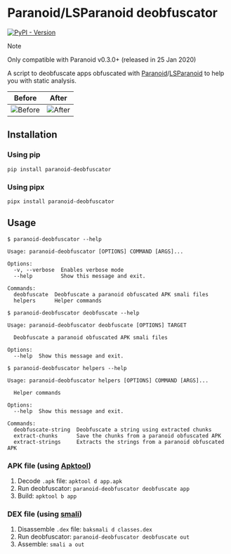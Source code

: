 # Paranoid/LSParanoid deobfuscator

[![PyPI - Version](https://img.shields.io/pypi/v/paranoid-deobfuscator)](https://pypi.org/project/paranoid-deobfuscator)

<!--
> [!WARNING]
> Currently not working on Windows. Please use WSL or a Linux VM. See [#14](https://github.com/giacomoferretti/paranoid-deobfuscator/issues/14).
-->
> [!NOTE]
> Only compatible with Paranoid v0.3.0+ (released in 25 Jan 2020)
>

A script to deobfuscate apps obfuscated with [Paranoid]/[LSParanoid] to help you with static analysis.

|            Before             |            After            |
| :---------------------------: | :-------------------------: |
| ![Before](.github/assets/before.png) | ![After](.github/assets/after.png) |

## Installation

### Using pip

`pip install paranoid-deobfuscator`

### Using pipx

`pipx install paranoid-deobfuscator`

<!-- ### Manual

1. `git clone https://github.com/giacomoferretti/paranoid-deobfuscator`
2. `cd paranoid-deobfuscator`
3. `pip install .` -->

## Usage


```text
$ paranoid-deobfuscator --help

Usage: paranoid-deobfuscator [OPTIONS] COMMAND [ARGS]...

Options:
  -v, --verbose  Enables verbose mode
  --help         Show this message and exit.

Commands:
  deobfuscate  Deobfuscate a paranoid obfuscated APK smali files
  helpers      Helper commands
```

```text
$ paranoid-deobfuscator deobfuscate --help

Usage: paranoid-deobfuscator deobfuscate [OPTIONS] TARGET

  Deobfuscate a paranoid obfuscated APK smali files

Options:
  --help  Show this message and exit.
```

```text
$ paranoid-deobfuscator helpers --help

Usage: paranoid-deobfuscator helpers [OPTIONS] COMMAND [ARGS]...

  Helper commands

Options:
  --help  Show this message and exit.

Commands:
  deobfuscate-string  Deobfuscate a string using extracted chunks
  extract-chunks      Save the chunks from a paranoid obfuscated APK
  extract-strings     Extracts the strings from a paranoid obfuscated APK
```

### APK file (using [Apktool])

1. Decode `.apk` file: `apktool d app.apk`
2. Run deobfuscator: `paranoid-deobfuscator deobfuscate app` <!-- `paranoid-deobfuscator app` (or `python -m paranoid_deobfuscator app`) -->
3. Build: `apktool b app`
<!-- 4. Enjoy your deobfuscated apk! -->

### DEX file (using [smali])

1. Disassemble `.dex` file: `baksmali d classes.dex`
2. Run deobfuscator: `paranoid-deobfuscator deobfuscate out` <!-- `paranoid-deobfuscator out` (or `python -m paranoid_deobfuscator out`) -->
3. Assemble: `smali a out`
<!-- 4. Enjoy your deobfuscated dex! -->

[paranoid]: https://github.com/MichaelRocks/paranoid
[lsparanoid]: https://github.com/LSPosed/LSParanoid
[apktool]: https://github.com/iBotPeaches/Apktool
[smali]: https://github.com/google/smali
